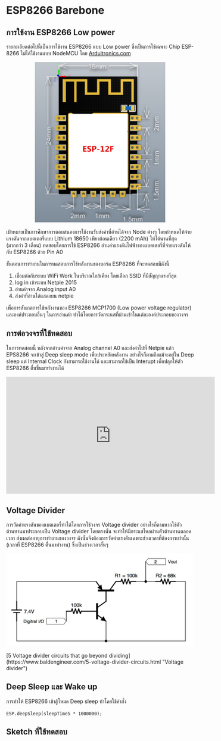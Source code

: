 # ESP8266 Barebone
## การใช้งาน ESP8266 Low power
รายละเอียดต่อไปนี้เป็นการใช้งาน ESP8266 แบบ Low power  ซึ่งเป็นการใช้เฉพาะ Chip ESP-8266 ไม่ได้ใช้งานแบบ NodeMCU โดย [Arduitronics.com](https://www.arduitronics.com) 

<p align="center">
<img src="https://github.com/arduitronics/ESP-kit1/blob/main/docs/img/esp12f.jpg?raw=true" alt="alt text" title="ESP12F" width="350"/>
</p>

เป้าหมายเป็นการศึกษาการตอบสนองการใช้งานรับส่งค่าที่อ่านได้จาก Node ต่างๆ โดยกำหนดให้จ่ายแรงดันจากแบตเตอรี่แบบ Lithium 18650 เพียงก้อนเดียว (2200 mAh) ให้ได้นานที่สุด (มากกว่า 3 เดือน) ทดสอบโดยการใช้ ESP8266 อ่านค่าแรงดันไฟฟ้าของแบตเตอรี่ที่จ่ายแรงดันให้กับ ESP8266 ด้วย Pin A0 

ขั้นตอนการทำงานในการทดสอบการใช้พลังงานของบอร์ด ESP8266 ที่จะทดสอบมีดังนี้

1. เชื่อมต่อกับระบบ WiFi Work ในบริเวณใกล้เคียง โดยเลือก SSID ที่มีสัญญาแรงที่สุด
2. log in เข้าระบบ Netpie 2015
3. อ่านค่าจาก Analog input A0
4. ส่งค่าที่อ่านได้แสดงบน netpie

เพื่อการสังเกตการใช้พลังงานของ ESP8266  MCP1700 (Low power voltage regulator) และองค์ประกอบอื่นๆ ในการอ่านค่า ทำได้โดยการวัดกระแสที่ผ่านเข้าในแต่ละองค์ประกอบของวงจร 

## การต่อวงจรที่ใช้ทดสอบ
  ในการทดสอบนี้ หลังจากอ่านค่าจาก Analog channel A0 และส่งค่าไปที่ Netpie แล้ว  EPS8266 จะเข้าสู่ Deep sleep mode เพื่อประหยัดพลังงาน  อย่างไรก็ตามถึงแม้จะอยู่ใน Deep sleep แต่ Internal Clock ยังสามารถใช้งานได้ และสามารถใช้เป็น Interupt เพื่อปลุกให้ตัว ESP8266 ตื่นขึ้นมาทำงานได้
  <p align="center">
  <iframe width="560" height="315" src="https://www.youtube.com/embed/NgPwPKXCLFY" title="YouTube video player" frameborder="0" allow="accelerometer; autoplay; clipboard-write; encrypted-media; gyroscope; picture-in-picture" allowfullscreen></iframe>
  </p>

## Voltage Divider
 การวัดค่าแรงดันของแบตเตอรี่ทำได้โดยการใช้วงจร Voltage divider  อย่างไรก็ตามหากใช้ตัวต้านทานมาประกอบเป็น Voltage divider โดยตรงนั้น จะทำให้มีกระแสไหลผ่านตัวต้านทานตลอดเวลา ส่งผลต่ออายุการทำงานของวงจร ดังนั้นจึงต้องการวัดค่าแรงดันเฉพาะช่วงเวลาที่ต้องการเท่านั้น (เวลาที่ ESP8266 ตื่นมาทำงาน) ซึ่งเป็นช่วงเวลาสั้นๆ 

<p align="center">
<img src="https://github.com/arduitronics/ESP-kit1/blob/main/docs/img/voltagedivider.jpg?raw=true" alt="alt text" title="ESP12F" width="500"/>
</p>
[5 Voltage divider circuits that go beyond dividing](https://www.baldengineer.com/5-voltage-divider-circuits.html "Voltage divider")


## Deep Sleep และ Wake up 
  การทำให้ ESP8266 เข้าสู้โหมด Deep sleep ทำโดยใช้คำสั่ง 

 `ESP.deepSleep(sleepTimeS * 1000000); `


## Sketch ที่ใช้ทดสอบ
<script src="https://gist.github.com/arduitronics/307b8a52f746252126d8d213875d65df.js"></script>